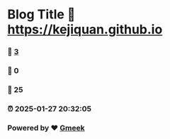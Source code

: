 # Blog Title :link: https://kejiquan.github.io 
### :page_facing_up: [3](https://kejiquan.github.io/tag.html) 
### :speech_balloon: 0 
### :hibiscus: 25 
### :alarm_clock: 2025-01-27 20:32:05 
### Powered by :heart: [Gmeek](https://github.com/Meekdai/Gmeek)
